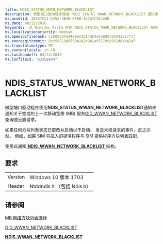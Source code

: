 ```yaml
---
title: NDIS_STATUS_WWAN_NETWORK_BLACKLIST
description: 微型端口驱动程序使用 NDIS_STATUS_WWAN_NETWORK_BLACKLIST 通知来通知关于完成的上一个 OID_WWAN_NETWORK_BLACKLIST 查询或一组请求的移动宽带 (MB) 服务。
ms.assetid: 38ED7C51-D352-4B48-BF80-433A7C4642AB
ms.date: 08/21/2018
keywords: -从 Windows Vista 开始 NDIS_STATUS_WWAN_NETWORK_BLACKLIST 网络驱动程序
ms.localizationpriority: medium
ms.openlocfilehash: c1b00724a44e8af2514d54a4d8d9c0104a51771f
ms.sourcegitcommit: 0cc5051945559a242d941a6f2799d161d8eba2a7
ms.translationtype: MT
ms.contentlocale: zh-CN
ms.lasthandoff: 04/23/2019
ms.locfileid: "63369884"
---
```

# <a name="ndisstatuswwannetworkblacklist"></a>NDIS_STATUS_WWAN_NETWORK_BLACKLIST

微型端口驱动程序使用**NDIS_STATUS_WWAN_NETWORK_BLACKLIST**通知来通知关于完成的上一次移动宽带 (MB) 服务[OID_WWAN_NETWORK_BLACKLIST](oid-wwan-network-blacklist.md)查询或设置请求。

如果任何方块列表状态已更改从启动以不启动、 发送未经请求的事件，反之亦然。 例如，如果 SIM 将插入的提供程序与 SIM 提供程序方块列表匹配。

使用此通知[ **NDIS_WWAN_NETWORK_BLACKLIST** ](https://docs.microsoft.com/windows-hardware/drivers/ddi/content/ndiswwan/ns-ndiswwan-_ndis_wwan_network_blacklist)结构。

## <a name="requirements"></a>要求

|   |   |
| --- | --- |
| Version | Windows 10 版本 1703 |
| Header | Ntddndis.h （包括 Ndis.h） |

## <a name="see-also"></a>请参阅

[MB 网络方块列表操作](https://docs.microsoft.com/windows-hardware/drivers/network/mb-network-blacklist-operations)

[OID_WWAN_NETWORK_BLACKLIST](oid-wwan-network-blacklist.md)

[**NDIS_WWAN_NETWORK_BLACKLIST**](https://docs.microsoft.com/windows-hardware/drivers/ddi/content/ndiswwan/ns-ndiswwan-_ndis_wwan_network_blacklist)
